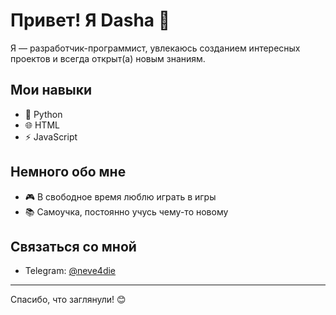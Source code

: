 # Привет! Я Dasha 👋

Я — разработчик-программист, увлекаюсь созданием интересных проектов и всегда открыт(а) новым знаниям.

## Мои навыки

- 🐍 Python
- 🌐 HTML
- ⚡ JavaScript

## Немного обо мне

- 🎮 В свободное время люблю играть в игры
- 📚 Самоучка, постоянно учусь чему-то новому

## Связаться со мной

- Telegram: [@neve4die](https://t.me/neve4die)

<!--
Если у вас появятся проекты, которыми вы захотите поделиться, просто добавьте их в раздел ниже!
-->

<!--
## Мои проекты

- [Название проекта](ссылка) — краткое описание
-->

---

Спасибо, что заглянули! 😊
